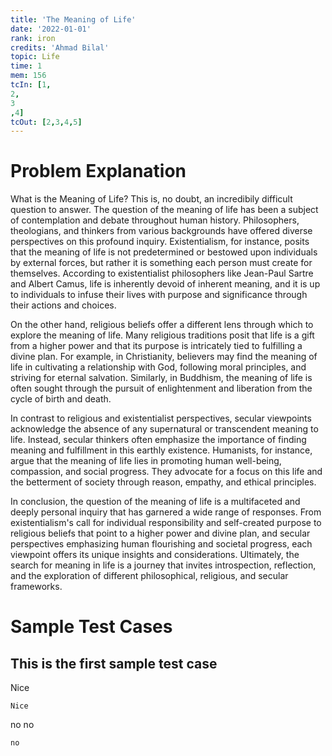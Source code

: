 ```yaml
---
title: 'The Meaning of Life'
date: '2022-01-01'
rank: iron
credits: 'Ahmad Bilal'
topic: Life
time: 1
mem: 156
tcIn: [1,
2,
3
,4]
tcOut: [2,3,4,5]
---
```


# Problem Explanation

What is the Meaning of Life? This is, no doubt, an incredibily difficult question to answer. The question of the meaning of life has been a subject of contemplation and debate throughout human history. Philosophers, theologians, and thinkers from various backgrounds have offered diverse perspectives on this profound inquiry. Existentialism, for instance, posits that the meaning of life is not predetermined or bestowed upon individuals by external forces, but rather it is something each person must create for themselves. According to existentialist philosophers like Jean-Paul Sartre and Albert Camus, life is inherently devoid of inherent meaning, and it is up to individuals to infuse their lives with purpose and significance through their actions and choices.

On the other hand, religious beliefs offer a different lens through which to explore the meaning of life. Many religious traditions posit that life is a gift from a higher power and that its purpose is intricately tied to fulfilling a divine plan. For example, in Christianity, believers may find the meaning of life in cultivating a relationship with God, following moral principles, and striving for eternal salvation. Similarly, in Buddhism, the meaning of life is often sought through the pursuit of enlightenment and liberation from the cycle of birth and death.

In contrast to religious and existentialist perspectives, secular viewpoints acknowledge the absence of any supernatural or transcendent meaning to life. Instead, secular thinkers often emphasize the importance of finding meaning and fulfillment in this earthly existence. Humanists, for instance, argue that the meaning of life lies in promoting human well-being, compassion, and social progress. They advocate for a focus on this life and the betterment of society through reason, empathy, and ethical principles.

In conclusion, the question of the meaning of life is a multifaceted and deeply personal inquiry that has garnered a wide range of responses. From existentialism's call for individual responsibility and self-created purpose to religious beliefs that point to a higher power and divine plan, and secular perspectives emphasizing human flourishing and societal progress, each viewpoint offers its unique insights and considerations. Ultimately, the search for meaning in life is a journey that invites introspection, reflection, and the exploration of different philosophical, religious, and secular frameworks.

# Sample Test Cases

## This is the first sample test case

Nice

```
Nice
```

no no

```
no
```
